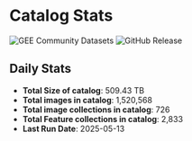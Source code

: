 # Catalog Stats

![GEE Community Datasets](https://img.shields.io/endpoint?url=https://gist.githubusercontent.com/samapriya/34bc0c1280d475d3a69e3b60a706226e/raw/community.json)
![GitHub Release](https://img.shields.io/github/v/release/samapriya/awesome-gee-community-datasets)

## Daily Stats

<!-- START_MARKER -->
* **Total Size of catalog**: 509.43 TB
* **Total images in catalog**: 1,520,568
* **Total image collections in catalog**: 726
* **Total Feature collections in catalog**: 2,833
* **Last Run Date**: 2025-05-13
<!-- END_MARKER -->
